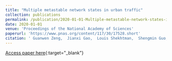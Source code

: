 ```yaml
---
title: "Multiple metastable network states in urban traffic"
collection: publications
permalink: /publication/2020-01-01-Multiple-metastable-network-states-in-urban-traffic
date: 2020-01-01
venue: 'Proceedings of the National Academy of Sciences'
paperurl: 'https://www.pnas.org/content/117/30/17528.short'
citation: ' Guanwen Zeng,  Jianxi Gao,  Louis Shekhtman,  Shengmin Guo,  Weifeng Lv,  Jianjun Wu,  Hao Liu,  Orr Levy,  Daqing Li,  Ziyou Gao,  H. Stanley,  Shlomo Havlin, &quot;Multiple metastable network states in urban traffic.&quot; Proceedings of the National Academy of Sciences, 2020.'
---
```

[Access paper here](https://www.pnas.org/content/117/30/17528.short){:target="_blank"}
